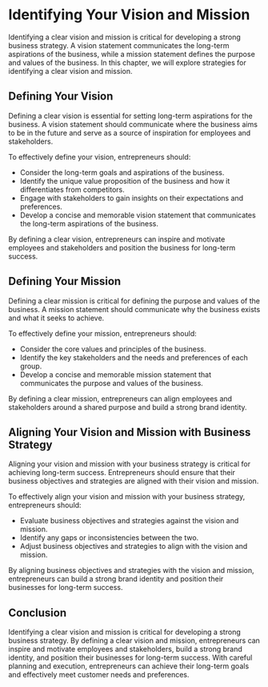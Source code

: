 Identifying Your Vision and Mission
=================================================================================

Identifying a clear vision and mission is critical for developing a strong business strategy. A vision statement communicates the long-term aspirations of the business, while a mission statement defines the purpose and values of the business. In this chapter, we will explore strategies for identifying a clear vision and mission.

Defining Your Vision
--------------------

Defining a clear vision is essential for setting long-term aspirations for the business. A vision statement should communicate where the business aims to be in the future and serve as a source of inspiration for employees and stakeholders.

To effectively define your vision, entrepreneurs should:

* Consider the long-term goals and aspirations of the business.
* Identify the unique value proposition of the business and how it differentiates from competitors.
* Engage with stakeholders to gain insights on their expectations and preferences.
* Develop a concise and memorable vision statement that communicates the long-term aspirations of the business.

By defining a clear vision, entrepreneurs can inspire and motivate employees and stakeholders and position the business for long-term success.

Defining Your Mission
---------------------

Defining a clear mission is critical for defining the purpose and values of the business. A mission statement should communicate why the business exists and what it seeks to achieve.

To effectively define your mission, entrepreneurs should:

* Consider the core values and principles of the business.
* Identify the key stakeholders and the needs and preferences of each group.
* Develop a concise and memorable mission statement that communicates the purpose and values of the business.

By defining a clear mission, entrepreneurs can align employees and stakeholders around a shared purpose and build a strong brand identity.

Aligning Your Vision and Mission with Business Strategy
-------------------------------------------------------

Aligning your vision and mission with your business strategy is critical for achieving long-term success. Entrepreneurs should ensure that their business objectives and strategies are aligned with their vision and mission.

To effectively align your vision and mission with your business strategy, entrepreneurs should:

* Evaluate business objectives and strategies against the vision and mission.
* Identify any gaps or inconsistencies between the two.
* Adjust business objectives and strategies to align with the vision and mission.

By aligning business objectives and strategies with the vision and mission, entrepreneurs can build a strong brand identity and position their businesses for long-term success.

Conclusion
----------

Identifying a clear vision and mission is critical for developing a strong business strategy. By defining a clear vision and mission, entrepreneurs can inspire and motivate employees and stakeholders, build a strong brand identity, and position their businesses for long-term success. With careful planning and execution, entrepreneurs can achieve their long-term goals and effectively meet customer needs and preferences.
